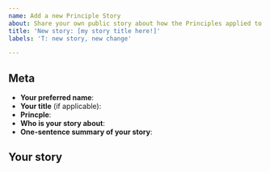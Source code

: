 ```yaml
---
name: Add a new Principle Story
about: Share your own public story about how the Principles applied to your life.
title: 'New story: [my story title here!]'
labels: 'T: new story, new change'

---
```


<!-- Thank you for contributing a Principle Story back upstream! Please use this template to help a maintainer review your contribution. -->

## Meta

<!-- Details about you and your story! -->

* **Your preferred name**:
* **Your title** (if applicable):
* **Princple**: <!-- Which Principle(s) is this story about? -->
* **Who is your story about**:
* **One-sentence summary of your story**:

## Your story

<!-- Freeform response! Write your story below, exactly as you wish it to appear on the website. By submitting this form, you agree these contributions are shared under a Creative Commons Attribution 4.0 (CC-BY) license. This is the default license of the Principles. -->
